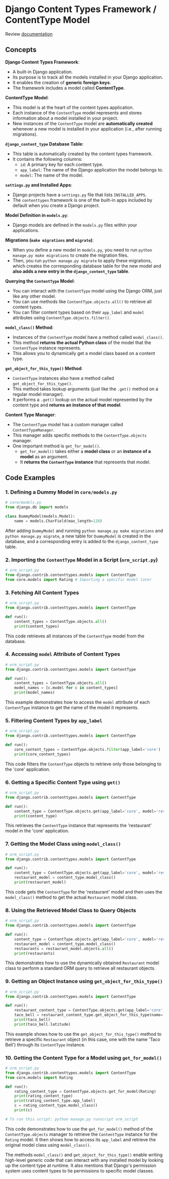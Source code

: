# Django Content Types Framework / ContentType Model

Review [documentation](https://docs.djangoproject.com/en/5.2/ref/contrib/contenttypes/)

## Concepts

**Django Content Types Framework**:

- A built-in Django application.
- Its purpose is to track all the models installed in your Django application.
- It enables the creation of **generic foreign keys**.
- The framework includes a model called **ContentType**.

**ContentType Model**:

- This model is at the heart of the content types application.
- Each instance of the `ContentType` model represents and stores information about a model installed in your project.
- New instances of the `ContentType` model are **automatically created** whenever a new model is installed in your application (i.e., after running migrations).

**`django_content_type` Database Table**:

- This table is automatically created by the content types framework.
- It contains the following columns:
  - `id`: A primary key for each content type.
  - `app_label`: The name of the Django application the model belongs to.
  - `model`: The name of the model.

**`settings.py` and Installed Apps**:

- Django projects have a `settings.py` file that lists `INSTALLED_APPS`.
- The `contenttypes` framework is one of the built-in apps included by default when you create a Django project.

**Model Definition in `models.py`**:

- Django models are defined in the `models.py` files within your applications.

**Migrations (`make migrations` and `migrate`)**:

- When you define a new model in `models.py`, you need to run `python manage.py make migrations` to create the migration files.
- Then, you run `python manage.py migrate` to apply these migrations, which creates the corresponding database table for the new model and **also adds a new entry in the `django_content_type` table**.

**Querying the `ContentType` Model**:

- You can interact with the `ContentType` model using the Django ORM, just like any other model.
- You can use methods like `ContentType.objects.all()` to retrieve all content types.
- You can filter content types based on their `app_label` and `model` attributes using `ContentType.objects.filter()`.

**`model_class()` Method**:

- Instances of the `ContentType` model have a method called `model_class()`.
- This method **returns the actual Python class** of the model that the `ContentType` instance represents.
- This allows you to dynamically get a model class based on a content type.

**`get_object_for_this_type()` Method**:

- `ContentType` instances also have a method called `get_object_for_this_type()`.
- This method takes lookup arguments (just like the `.get()` method on a regular model manager).
- It performs a `.get()` lookup on the actual model represented by the content type and **returns an instance of that model**.

**Content Type Manager**:

- The `ContentType` model has a custom manager called `ContentTypeManager`.
- This manager adds specific methods to the `ContentType.objects` manager.
- One important method is `get_for_model()`.
  - `get_for_model()` takes either a **model class** or an **instance of a model** as an argument.
  - It **returns the `ContentType` instance** that represents that model.

## Code Examples

### 1. Defining a Dummy Model in `core/models.py`

```python
# core/models.py
from django.db import models

class DummyModel(models.Model):
    name = models.CharField(max_length=128)
```

After adding `DummyModel` and running `python manage.py make migrations` and `python manage.py migrate`, a new table for `DummyModel` is created in the database, and a corresponding entry is added to the `django_content_type` table.

### 2. Importing the `ContentType` Model in a Script (`orm_script.py`)

```python
# orm_script.py
from django.contrib.contenttypes.models import ContentType
from core.models import Rating # Importing a specific model later
```

### 3. Fetching All Content Types

```python
# orm_script.py
from django.contrib.contenttypes.models import ContentType

def run():
    content_types = ContentType.objects.all()
    print(content_types)
```

This code retrieves all instances of the `ContentType` model from the database.

### 4. Accessing `model` Attribute of Content Types

```python
# orm_script.py
from django.contrib.contenttypes.models import ContentType

def run():
    content_types = ContentType.objects.all()
    model_names = [c.model for c in content_types]
    print(model_names)
```

This example demonstrates how to access the `model` attribute of each `ContentType` instance to get the name of the model it represents.

### 5. Filtering Content Types by `app_label`

```python
# orm_script.py
from django.contrib.contenttypes.models import ContentType

def run():
    core_content_types = ContentType.objects.filter(app_label='core')
    print(core_content_types)
```

This code filters the `ContentType` objects to retrieve only those belonging to the 'core' application.

### 6. Getting a Specific Content Type using `get()`

```python
# orm_script.py
from django.contrib.contenttypes.models import ContentType

def run():
    content_type = ContentType.objects.get(app_label='core', model='restaurant')
    print(content_type)
```

This retrieves the `ContentType` instance that represents the 'restaurant' model in the 'core' application.

### 7. Getting the Model Class using `model_class()`

```python
# orm_script.py
from django.contrib.contenttypes.models import ContentType

def run():
    content_type = ContentType.objects.get(app_label='core', model='restaurant')
    restaurant_model = content_type.model_class()
    print(restaurant_model)
```

This code gets the `ContentType` for the 'restaurant' model and then uses the `model_class()` method to get the actual `Restaurant` model class.

### 8. Using the Retrieved Model Class to Query Objects

```python
# orm_script.py
from django.contrib.contenttypes.models import ContentType

def run():
    content_type = ContentType.objects.get(app_label='core', model='restaurant')
    restaurant_model = content_type.model_class()
    restaurants = restaurant_model.objects.all()
    print(restaurants)
```

This demonstrates how to use the dynamically obtained `Restaurant` model class to perform a standard ORM query to retrieve all restaurant objects.

### 9. Getting an Object Instance using `get_object_for_this_type()`

```python
# orm_script.py
from django.contrib.contenttypes.models import ContentType

def run():
    restaurant_content_type = ContentType.objects.get(app_label='core', model='restaurant')
    taco_bell = restaurant_content_type.get_object_for_this_type(name='Taco Bell')
    print(taco_bell)
    print(taco_bell.latitude)
```

This example shows how to use the `get_object_for_this_type()` method to retrieve a specific `Restaurant` object (in this case, one with the name 'Taco Bell') through its `ContentType` instance.

### 10. Getting the Content Type for a Model using `get_for_model()`

```python
# orm_script.py
from django.contrib.contenttypes.models import ContentType
from core.models import Rating

def run():
    rating_content_type = ContentType.objects.get_for_model(Rating)
    print(rating_content_type)
    print(rating_content_type.app_label)
    c = rating_content_type.model_class()
    print(c)

# To run this script: python manage.py runscript orm_script
```

This code demonstrates how to use the `get_for_model()` method of the `ContentType.objects` manager to retrieve the `ContentType` instance for the `Rating` model. It then shows how to access its `app_label` and retrieve the original model class using `model_class()`.

The methods `model_class()` and `get_object_for_this_type()` enable writing high-level generic code that can interact with any installed model by looking up the content type at runtime. It also mentions that Django's permission system uses content types to tie permissions to specific model classes.
